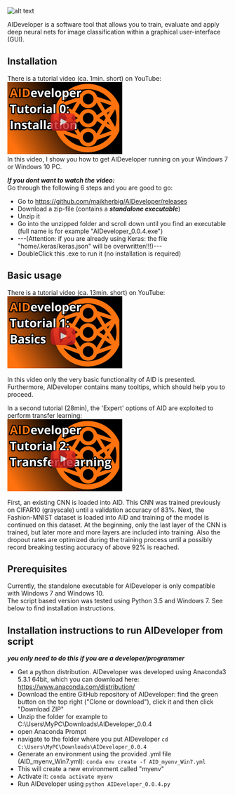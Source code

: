
![alt text](https://github.com/maikherbig/AIDeveloper/blob/master/art/main_icon_simple_04_text2.png "AIDeveloper Logo with Text")  

AIDeveloper is a software tool that allows you to train, evaluate and apply deep neural nets 
for image classification within a graphical user-interface (GUI).  

## Installation 
There is a tutorial video (ca. 1min. short) on YouTube:  
[![Alternate Text](/art/Youtube_Link_Tutorial0_v01.png)](https://youtu.be/uqygHsVlCCM "AIDeveloper Tutorial 0")  
In this video, I show you how to get AIDeveloper running on your Windows 7 or Windows 10 PC.  
  
**_If you dont want to watch the video:_**   
Go through the following 6 steps and you are good to go:    
* Go to https://github.com/maikherbig/AIDeveloper/releases
* Download a zip-file (contains a **_standalone executable_**)   
* Unzip it  
* Go into the unzipped folder and scroll down until you find an executable (full name is for example "AIDeveloper_0.0.4.exe")  
* ---(Attention: if you are already using Keras: the file "home/.keras/keras.json" will be overwritten!!!)---  
* DoubleClick this .exe to run it (no installation is required) 

## Basic usage
There is a tutorial video (ca. 13min. short) on YouTube:  
[![Alternate Text](/art/Youtube_Link_Tutorial1_v04.png)](https://youtu.be/dvFiSRnwoto "AIDeveloper Tutorial 1")

In this video only the very basic functionality of AID is presented. Furthermore, AIDeveloper contains many tooltips, which should help you to proceed.  
  
In a second tutorial (28min), the 'Expert' options of AID are exploited to perform transfer learning:  
[![Alternate Text](art/Youtube_Link_Tutorial2_v04.png)](https://youtu.be/NWhv4PF0C4g "AIDeveloper Tutorial 2")

 
First, an existing CNN is loaded into AID. This CNN was trained previously on CIFAR10 (grayscale) until a validation accuracy of 83%. Next, the Fashion-MNIST dataset is loaded into AID and training of the model is continued on this dataset. At the beginning, only the last layer of the CNN is trained, but later more and more layers are included into training. Also the dropout rates are optimized during the training process until a possibly record breaking testing accuracy of above 92% is reached.

## Prerequisites

Currently, the standalone executable for AIDeveloper is only compatible with Windows 7 and Windows 10.  
The script based version was tested using Python 3.5 and Windows 7. See below to find installation instructions.

## Installation instructions to run AIDeveloper from script
**_you only need to do this if you are a developer/programmer_**
* Get a python distribution. AIDeveloper was developed using Anaconda3 5.3.1 64bit, which you can download here:
https://www.anaconda.com/distribution/
* Download the entire GitHub repository of AIDeveloper: find the green button on the top right ("Clone or download"), click it and then click "Download ZIP"
* Unzip the folder for example to C:\Users\MyPC\Downloads\AIDeveloper_0.0.4
* open Anaconda Prompt
* navigate to the folder where you put AIDeveloper `cd C:\Users\MyPC\Downloads\AIDeveloper_0.0.4`
* Generate an environment using the provided .yml file (AID_myenv_Win7.yml): `conda env create -f AID_myenv_Win7.yml`
* This will create a new environment called "myenv"
* Activate it: `conda activate myenv`
* Run AIDeveloper using `python AIDeveloper_0.0.4.py`


